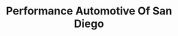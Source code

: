 ---
title: "Performance Automotive Of San Diego"
url: /san-diego/performance-automotive-of-san-diego/
shop: Autowerkstatt
---